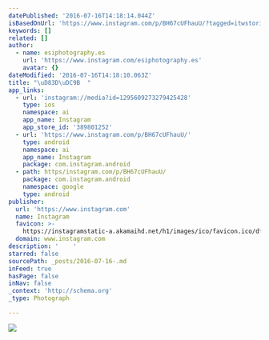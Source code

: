 ```yaml
---
datePublished: '2016-07-16T14:18:14.044Z'
isBasedOnUrl: 'https://www.instagram.com/p/BH67cUFhauU/?tagged=itwstories'
keywords: []
related: []
author:
  - name: esiphotography.es
    url: 'https://www.instagram.com/esiphotography.es'
    avatar: {}
dateModified: '2016-07-16T14:18:10.063Z'
title: "\uD83D\uDC9B  "
app_links:
  - url: 'instagram://media?id=1295609273279425428'
    type: ios
    namespace: ai
    app_name: Instagram
    app_store_id: '389801252'
  - url: 'https://www.instagram.com/p/BH67cUFhauU/'
    type: android
    namespace: ai
    app_name: Instagram
    package: com.instagram.android
  - path: https/instagram.com/p/BH67cUFhauU/
    package: com.instagram.android
    namespace: google
    type: android
publisher:
  url: 'https://www.instagram.com'
  name: Instagram
  favicon: >-
    https://instagramstatic-a.akamaihd.net/h1/images/ico/favicon.ico/dfa85bb1fd63.ico
  domain: www.instagram.com
description: '    '
starred: false
sourcePath: _posts/2016-07-16-.md
inFeed: true
hasPage: false
inNav: false
_context: 'http://schema.org'
_type: Photograph

---
```

![    ](https://imgflo.herokuapp.com/graph/vahj1ThiexotieMo/86bda4aefce145f21212f9fb7c5c3a68/croprotate.jpg?cropheight=449&cropwidth=640&degrees=0&input=https%3A%2F%2Fscontent.cdninstagram.com%2Ft51.2885-15%2Fs640x640%2Fsh0.08%2Fe35%2F13741110_308180916194508_673014429_n.jpg%3Fig_cache_key%3DMTI5NTYwOTI3MzI3OTQyNTQyOA%253D%253D.2&x=0&y=95)